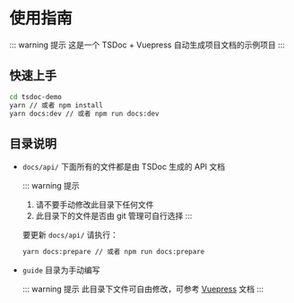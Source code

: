 # 使用指南

::: warning 提示
这是一个 TSDoc + Vuepress 自动生成项目文档的示例项目
:::

## 快速上手

```bash
cd tsdoc-demo
yarn // 或者 npm install
yarn docs:dev // 或者 npm run docs:dev
```

## 目录说明

- `docs/api/` 下面所有的文件都是由 TSDoc 生成的 API 文档

  ::: warning 提示
  1. 请不要手动修改此目录下任何文件
  2. 此目录下的文件是否由 git 管理可自行选择
  :::

  要更新 `docs/api/` 请执行：

  ```bash
  yarn docs:prepare // 或者 npm run docs:prepare
  ```

- `guide` 目录为手动编写
  
  ::: warning 提示
  此目录下文件可自由修改，可参考 [Vuepress](https://vuepress.vuejs.org/zh/) 文档
  :::